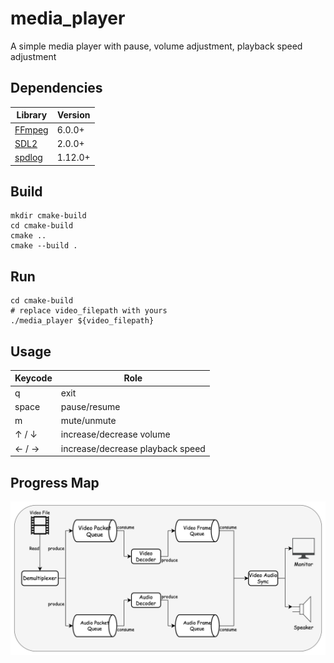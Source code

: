 # media_player

A simple media player with pause, volume adjustment, playback speed adjustment
## Dependencies

| Library                           | Version |
|-----------------------------------|---------|
| [FFmpeg](https://ffmpeg.org/)     | 6.0.0+  |
| [SDL2](https://www.libsdl.org/)   | 2.0.0+  |
| [spdlog](https://github.com/gabime/spdlog) | 1.12.0+ |

## Build
```shell
mkdir cmake-build
cd cmake-build
cmake .. 
cmake --build .
```
## Run
```shell
cd cmake-build
# replace video_filepath with yours
./media_player ${video_filepath}
```

## Usage
| Keycode | Role                             |
|---------|----------------------------------|
| q       | exit                             |
| space   | pause/resume                     |
| m       | mute/unmute                      |
| ↑ / ↓   | increase/decrease volume         |
| ← / →   | increase/decrease playback speed |

## Progress Map
![img.png](img.png)